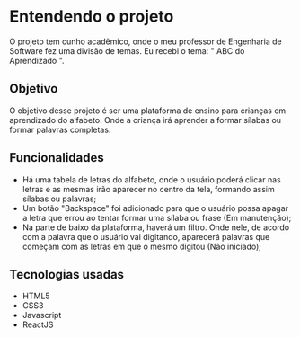 <h1>Entendendo o projeto</h1>
<p>O projeto tem cunho acadêmico, onde o meu professor de Engenharia de Software fez uma divisão de temas. Eu recebi o tema: " ABC do Aprendizado ".</p>

<h2>Objetivo</h2>
<p>O objetivo desse projeto é ser uma plataforma de ensino para crianças em aprendizado do alfabeto. Onde a criança irá aprender a formar sílabas ou formar palavras completas.</p>

<h2>Funcionalidades</h2>
<ul>
  <li>Há uma tabela de letras do alfabeto, onde o usuário poderá clicar nas letras e as mesmas irão aparecer no centro da tela, formando assim sílabas ou palavras;</li>
  <li>Um botão "Backspace" foi adicionado para que o usuário possa apagar a letra que errou ao tentar formar uma sílaba ou frase (Em manutenção);</li>
  <li>Na parte de baixo da plataforma, haverá um filtro. Onde nele, de acordo com a palavra que o usuário vai digitando, aparecerá palavras que começam com as letras em que o mesmo digitou (Não iniciado);</li>
  
</ul>
<h2>Tecnologias usadas</h2>
<ul>
  <li>HTML5</li>
  <li>CSS3</li>
  <li>Javascript</li>
  <li>ReactJS</li>
</ul>
